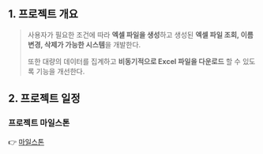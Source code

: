 ## 1. 프로젝트 개요

> 사용자가 필요한 조건에 따라 **엑셀 파일을 생성**하고 생성된 **엑셀 파일 조회, 이름 변경, 삭제가 가능한 시스템**을 개발한다.
> 
> 또한 대량의 데이터를 집계하고 **비동기적으로 Excel 파일을 다운로드** 할 수 있도록 기능을 개선한다.

## 2. 프로젝트 일정
### 프로젝트 마일스톤
👉 [마일스톤](https://mentoring-gitlab.gabia.com/groups/mentee/mentee_2023.01/team/weat/-/milestones)
